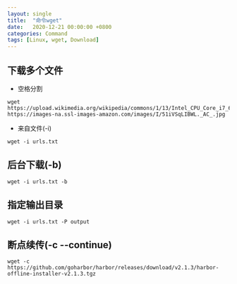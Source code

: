 ```yaml
---
layout: single
title:  "命令wget"
date:   2020-12-21 00:00:00 +0800
categories: Command
tags: [Linux, wget, Download]
---
```


## 下载多个文件
* 空格分割
```
wget https://upload.wikimedia.org/wikipedia/commons/1/13/Intel_CPU_Core_i7_6700K_Skylake_perspective.jpg https://images-na.ssl-images-amazon.com/images/I/51iVSqLIBWL._AC_.jpg
```

* 来自文件(-i)
```shell
wget -i urls.txt
```

## 后台下载(-b)
```shell
wget -i urls.txt -b
```

## 指定输出目录
```shell
wget -i urls.txt -P output
```

## 断点续传(-c --continue)
```shell
wget -c https://github.com/goharbor/harbor/releases/download/v2.1.3/harbor-offline-installer-v2.1.3.tgz
```
